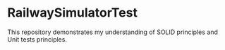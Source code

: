 # RailwaySimulatorTest

This repository demonstrates my understanding of SOLID principles and Unit tests principles.
